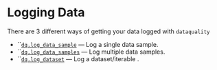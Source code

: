 # Logging Data

There are 3 different ways of getting your data logged with `dataquality`

* ``[`dq.log_data_sample`](dq.log\_data\_sample.md) — Log a single data sample.
* ``[`dq.log_data_samples`](dq.log\_data\_samples.md)  — Log multiple data samples.
* ``[`dq.log_dataset`](dq.log\_dataset.md)  — Log a dataset/iterable .
